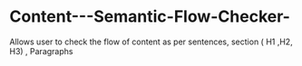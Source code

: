 # Content---Semantic-Flow-Checker-
Allows user to check the flow of content as per sentences, section ( H1 ,H2, H3) , Paragraphs

